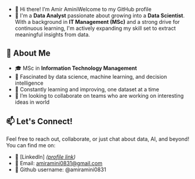 - 👋 Hi there! I’m Amir AminiWelcome to my GitHub profile
- 👀 I'm a **Data Analyst** passionate about growing into a **Data Scientist**.  
With a background in **IT Management (MSc)** and a strong drive for continuous learning,
I'm actively expanding my skill set to extract meaningful insights from data.

## 🚀 About Me

- 🎓 MSc in **Information Technology Management**  
- 🧠 Fascinated by data science, machine learning, and decision intelligence  
- 🌱 Constantly learning and improving, one dataset at a time
- 💞️ I’m looking to collaborate on teams who are working on interesting ideas in world
 
## 📫 Let's Connect!

Feel free to reach out, collaborate, or just chat about data, AI, and beyond!  
You can find me on:

- 💼 [LinkedIn] *([profile link](https://www.linkedin.com/in/amirhosein-hajamini-646469222/))*  
- 📧 Email: amiramini0831@gmail.com
- 👋 Github username: @amiramini0831
<!---
amiramini0831/amiramini0831 is a ✨ special ✨ repository because its `README.md` (this file) appears on your GitHub profile.
You can click the Preview link to take a look at your changes.
--->
